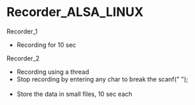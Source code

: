 # Recorder_ALSA_LINUX

Recorder_1  
  + Recording for 10 sec  

Recorder_2  
  + Recording using a thread <br />
  + Stop recording by entering any char to break the scanf(" "); <br /><br />
  + Store the data in small files, 10 sec each
